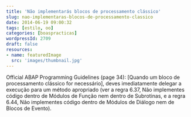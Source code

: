 ```yaml
---
title: 'Não implementarás blocos de processamento clássico'
slug: nao-implementaras-blocos-de-processamento-classico
date: 2014-06-19 09:00:32
tags: [estilo, oo]
categories: [boaspracticas]
wordpressId: 2709
draft: false
resources:
- name: featuredImage
  src: 'images/thumbnail.jpg'
---
```

Official ABAP Programming Guidelines (page 34): [Quando um bloco de processamento clássico for necessário], deves imediatamente delegar a execução para um método apropriado (ver a regra 6.37, Não implementes código dentro de Módulos de Função nem dentro de Subrotinas, e a regra 6.44, Não implementes código dentro de Módulos de Diálogo nem de Blocos de Evento).
